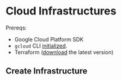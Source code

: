 # Cloud Infrastructures

Prereqs:
* Google Cloud Platform SDK
* `gcloud` CLI [initialized](https://cloud.google.com/sdk/gcloud/reference/init).
* Terraform ([download](https://www.terraform.io/downloads.html) the latest version)

## Create Infrastructure

